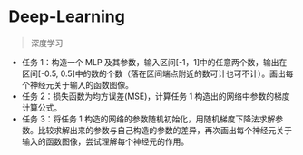 # Deep-Learning

> 深度学习

- 任务 1：构造一个 MLP 及其参数，输入区间[-1，1]中的任意两个数，输出在区间[-0.5, 0.5]中的数的个数（落在区间端点附近的数可计也可不计）。画出每个神经元关于输入的函数图像。
- 任务 2：损失函数为均方误差(MSE)，计算任务 1 构造出的网络中参数的梯度计算公式。
- 任务 3：将任务 1 构造的网络的参数随机初始化，用随机梯度下降法求解参数。比较求解出来的参数与自己构造的参数的差异，再次画出每个神经元关于输入的函数图像，尝试理解每个神经元的作用。
